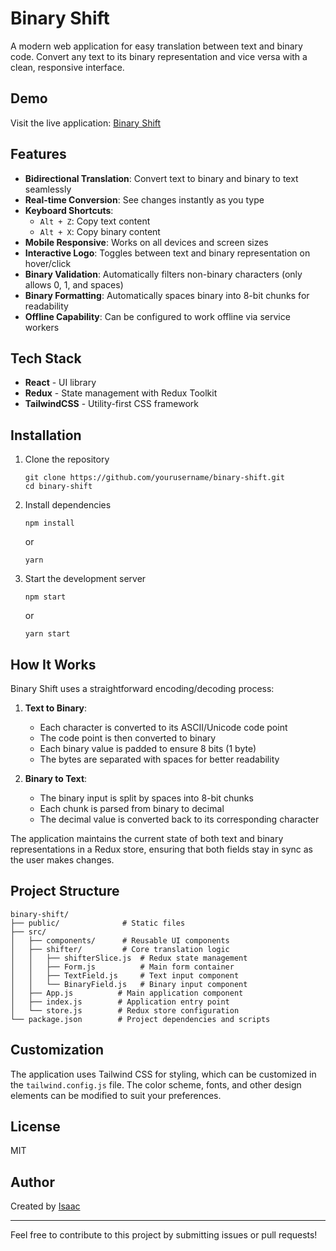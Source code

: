 # Binary Shift

A modern web application for easy translation between text and binary code. Convert any text to its binary representation and vice versa with a clean, responsive interface.

## Demo

Visit the live application: [Binary Shift](https://binaryshift.netlify.app)

## Features

- **Bidirectional Translation**: Convert text to binary and binary to text seamlessly
- **Real-time Conversion**: See changes instantly as you type
- **Keyboard Shortcuts**:
  - `Alt + Z`: Copy text content
  - `Alt + X`: Copy binary content
- **Mobile Responsive**: Works on all devices and screen sizes
- **Interactive Logo**: Toggles between text and binary representation on hover/click
- **Binary Validation**: Automatically filters non-binary characters (only allows 0, 1, and spaces)
- **Binary Formatting**: Automatically spaces binary into 8-bit chunks for readability
- **Offline Capability**: Can be configured to work offline via service workers

## Tech Stack

- **React** - UI library
- **Redux** - State management with Redux Toolkit
- **TailwindCSS** - Utility-first CSS framework

## Installation

1. Clone the repository

   ```
   git clone https://github.com/yourusername/binary-shift.git
   cd binary-shift
   ```

2. Install dependencies

   ```
   npm install
   ```

   or

   ```
   yarn
   ```

3. Start the development server
   ```
   npm start
   ```
   or
   ```
   yarn start
   ```

## How It Works

Binary Shift uses a straightforward encoding/decoding process:

1. **Text to Binary**:

   - Each character is converted to its ASCII/Unicode code point
   - The code point is then converted to binary
   - Each binary value is padded to ensure 8 bits (1 byte)
   - The bytes are separated with spaces for better readability

2. **Binary to Text**:
   - The binary input is split by spaces into 8-bit chunks
   - Each chunk is parsed from binary to decimal
   - The decimal value is converted back to its corresponding character

The application maintains the current state of both text and binary representations in a Redux store, ensuring that both fields stay in sync as the user makes changes.

## Project Structure

```
binary-shift/
├── public/              # Static files
├── src/
│   ├── components/      # Reusable UI components
│   ├── shifter/         # Core translation logic
│   │   ├── shifterSlice.js  # Redux state management
│   │   ├── Form.js          # Main form container
│   │   ├── TextField.js     # Text input component
│   │   └── BinaryField.js   # Binary input component
│   ├── App.js          # Main application component
│   ├── index.js        # Application entry point
│   └── store.js        # Redux store configuration
└── package.json        # Project dependencies and scripts
```

## Customization

The application uses Tailwind CSS for styling, which can be customized in the `tailwind.config.js` file. The color scheme, fonts, and other design elements can be modified to suit your preferences.

## License

MIT

## Author

Created by [Isaac](https://isaacmuniz.vercel.app)

---

Feel free to contribute to this project by submitting issues or pull requests!
